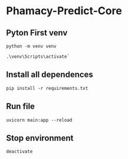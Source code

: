 # Phamacy-Predict-Core
## Pyton First venv
```
python -m venv venv
```
```
.\venv\Scripts\activate`
```
## Install all dependences
```
pip install -r requirements.txt
```
## Run file

```
uvicorn main:app --reload
```

## Stop environment
```
deactivate
```
